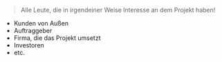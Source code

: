 > Alle Leute, die in irgendeiner Weise Interesse an dem Projekt haben!

- Kunden von Außen
- Auftraggeber
- Firma, die das Projekt umsetzt
- Investoren
- etc.